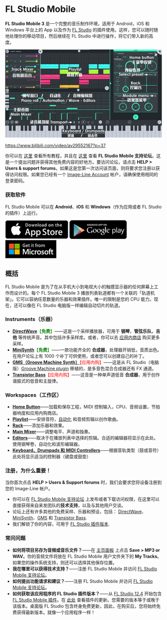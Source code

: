 # FL Studio Mobile

**FL Studio Mobile 3** 是一个完整的音乐制作环境，适用于 Android，iOS 和 Windows 平台上的 App 以及作为 [FL Studio][1] 的插件使用。这样，您可以随时随地处理你的移动项目，然后继续在 FL Studio 中进行操作，将它们带入新的高度。

![主界面](../assets/images/main_ui_zh.png)

https://www.bilibili.com/video/av29552167?p=37

你可以在 [这里][2] 查看所有教程，并且在 [这里][3] 查看 **FL Studio Mobile 支持论坛**。这是一个提出问题并获得其他免费内容的好地方。要访问论坛，请点击 **HELP > Users & support forums**。如果这是您第一次访问该页面，则将要求您注册以获得访问权限。如果您已经有一个 [Image-Line Account][4] 帐户，请确保使用相同的登录密码。

<a id="install"></a>

### 获取软件

FL Studio Mobile 可以在 **Android**、**iOS** 和 **Windows**（作为应用或者 FL Studio 的插件）上运行。

[![Apple Store](../assets/stores/apple_store.png)][5] [![Google Play](../assets/stores/google_play.png)][6] [![Microsoft Store](../assets/stores/microsoft_store.png)][7]

<a id="overview"></a>

## 概括

FL Studio Mobile 是为了在从手机大小到电视大小的触摸显示器的任何屏幕上工作而设计的。每个 FL Studio Mobile 3 播放列表轨道都有一个关联的「轨道机架」。它可以容纳任意数量的乐器和效果插件。唯一的限制是您的 CPU 能力。现在，还可以像在 FL Studio 电脑版一样编辑自动切片的轨道。

<a id="instruments"></a>

### Instruments（乐器）

*   [**DirectWave**][8]<font color="green">【**免费**】</font>——这是一个采样播放器，可用于 **钢琴**，**管弦乐队**，**吉他** 等传统声音。其中包括许多采样库。或者，你可以去 [应用内商店][9] 购买更多采样。
*   [**MiniSynth**][10]<font color="green">【**免费**】</font>——一款功能齐全的 **合成器**，处理器开销低，音质出色。在用户论坛上有 1000 个补丁可供使用，或者您可以创建自己的补丁。
*   [**GMS（Groove Machine Synth）**][11]<font color="red">【应用内购】</font>——这是从 FL Studio（电脑版）[Groove Machine plugin][12] 移植的，是多音色混合合成器还有 FX 通道。
*   [**Transistor Bass**][13]<font color="red">【应用内购】</font>——这音是一种单声道低音 **合成器**，用于创作谐振式的低音和主旋律。

<a id="spaces"></a>

### Workspaces（工作区）

*   **[Home Button][14]**——加载和保存工程，MIDI 控制输入，CPU、音频设置，节拍器响度和应用内购商店。
*   [**Playlist**][15]——安排音符，[自动化][16] 和音频剪辑以创作歌曲。
*   [**Rack**][17]——添加乐器和效果。
*   [**Main Mixer**][18]——调整电平、声道和独奏。
*   [**Editors**][19]——取决于在播放列表中选择的剪辑。合适的编辑器将显示在此处。使用钢琴卷，自动化和波形编辑器。
*   [**Keyboard、Drumpads 和 MIDI Controllers**][20]——根据音轨类型（鼓或音符）此处将显示适当的控制器（键盘或鼓垫）

<a id="registration"></a>

### 注册，为什么重要！

当你首次点击 **HELP > Users & Support forums** 时，我们会要求您将设备注册到您的 Image-Line 帐户。

*   你可以在 [FL Studio Mobile 支持论坛][3] 上发布或者下载访问权限，在这里可以直接获得来自来发团队的**技术支持**，以及与其他用户交谈。
*   论坛上还有许多其他的免费采样、乐器和预设，包括： [DirectWave][21]、[MiniSynth][22]、[GMS][23] 和 [Transistor Bass][24].
*   我们解锁了你的内容，可用于 [FL Studio 插件版本][25].

<a id="faq"></a>

### 常问问题

*   **如何将项目另存为音频或音乐文件？**——在 [主页面板][14] 上点击 **Save > MP3 or WAV**。你的音频文件将放在 FL Studio Mobile 用户文件夹下的 **My Tracks**。如果您的操作系统支持，则还可以选择其他保存位置。
*   **我在哪里可以获得技术支持？**——注册 FL Studio Mobile 并访问 [FL Studio Mobile 支持论坛][3]。
*   **如何提出功能请求和建议？**——注册 FL Studio Mobile 并访问 [FL Studio Mobile 支持论坛][3]。
*   **如何获取该应用程序的 FL Studio 插件版本？**——从 [FL Studio 12.4][26] 开始包含 [FL Studio Mobile 插件][27]。在 [此处][28] 查看插件的更新。您需要的版本等于或晚于该版本。桌面版 FL Studio 包含终身免费更新，因此，在购买后，您将始终免费获得最新版本。就像一个应用程序一样！

[1]: https://www.image-line.com/flstudio/
[2]: https://www.bilibili.com/video/av29552167
[3]: https://support.image-line.com/redirect/flmobile_forum
[4]: https://support.image-line.com/member/profile.php
[5]: https://apps.apple.com/cn/app/fl-studio-mobile-hd/id432850619
[6]: https://play.google.com/store/apps/details?id=com.imageline.FLM
[7]: https://www.microsoft.com/store/apps/9nblggh1zjcr
[8]: Module_DirectWave.md
[9]: HomePanel.md#shop
[10]: Module_Minisynth.md
[11]: Module_GMS.md
[12]: https://www.image-line.com/support/FLHelp/html/plugins/GMS.htm
[13]: Module_TransistorBass.md
[14]: HomePanel.md
[15]: Playlist.md
[16]: Editors.md#automationclip
[17]: Rack.md
[18]: Mixer.md
[19]: Editors.md
[20]: Controllers.md
[21]: https://forum.image-line.com/viewtopic.php?f=1964&t=78796
[22]: https://forum.image-line.com/viewtopic.php?f=1964&t=119657
[23]: https://forum.image-line.com/viewtopic.php?f=1964&t=164423
[24]: https://forum.image-line.com/viewtopic.php?f=1964&t=164424
[25]: https://support.image-line.com/redirect/flstudiomobile_plugin
[26]: https://www.image-line.com/downloads/flstudiodownload.html
[27]: FLStudioPlugin.md
[28]: https://support.image-line.com/redirect/flmobile_flplugin